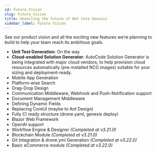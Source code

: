 ```yaml
---
id: Future_Vision
slug: Future_Vision
title: Unveiling the Future of Net Core Genesis
sidebar_label: Future Vision
---
```


See our product vision and all the exciting new features we’re planning to build to help your team reach its ambitious goals.

- **Unit Test Generation**: On the way
- **Cloud-enabled Solution Generator**: AutoCode Solution Generator is being integrated with major cloud vendors, to help provision cloud resources automatically (pre-installed NCG images) suitable for your sizing and deployment-ready.
- Mobile App Generation
- Platform-wise Search
- Drag-Drop Design
- Communication Middleware, Webhook and Push-Notification support
- Document Management Middleware
- Defining Dynamic Fields
- Replacing CoreUI (maybe to Ant Design)
- Fully CI ready structure (drone.yaml, genesis deploy)
- Blazor Web Framework
- OpenAI support
- Workflow Engine & Designer *(Completed at v3.21.0)*
- Blockchain Module *(Completed at v3.21.0)*
- Git Integration & drone.yml Generation *(Completed at v3.22.0)*
- Basic eCommerce module *(Completed at v3.22.0)*
